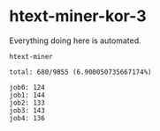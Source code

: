 # htext-miner-kor-3

Everything doing here is automated.

```
htext-miner

total: 680/9855 (6.900050735667174%)

job0: 124
job1: 144
job2: 133
job3: 143
job4: 136
```